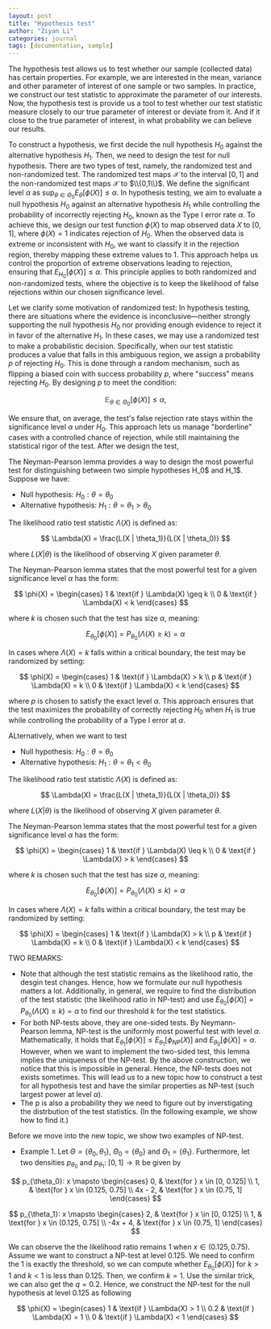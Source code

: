 ```yaml
---
layout: post
title: "Hypothesis test"
author: "Ziyan Li"
categories: journal
tags: [documentation, sample]
---
```


The hypothesis test allows us to test whether our sample (collected data) has certain properties. For example, we are interested in the mean, variance and other parameter of interest of one sample or two samples. In practice, we construct our test statistic to approximate the parameter of our interests. Now, the hypothesis test is provide us a tool to test whether our test statistic measure closely to our true parameter of interest or deviate from it. And if it close to the true parameter of interest, in what probability we can believe our results.

To construct a hypothesis, we first decide the null hypothesis $H_0$ against the alternative hypothesis $H_1$. Then, we need to design the test for null hypothesis.  There are two types of test, namely, the randomized test and non-randomized test. The randomized test maps $\mathscr{X}$ to the interval $[0,1]$ and the non-randomized test maps $\mathscr{X}$ to $\\{0,1\\}$. We define the significant level $\alpha$ as $\sup_{\theta \in \Theta_0} E_{\theta}[\phi(X)] \leq \alpha$. In hypothesis testing, we aim to evaluate a null hypothesis $H_0$ against an alternative hypothesis $H_1$ while controlling the probability of incorrectly rejecting $H_0$, known as the Type I error rate $\alpha$. To achieve this, we design our test function $\phi(X)$ to map observed data $X$ to $[0, 1]$, where $\phi(X) = 1$ indicates rejection of $H_0$. When the observed data is extreme or inconsistent with $H_0$, we want to classify it in the rejection region, thereby mapping these extreme values to $1$. This approach helps us control the proportion of extreme observations leading to rejection, ensuring that $E_{H_0}[\phi(X)] \leq \alpha$. This principle applies to both randomized and non-randomized tests, where the objective is to keep the likelihood of false rejections within our chosen significance level. 

Let we clarify some motivation of randomized test: In hypothesis testing, there are situations where the evidence is inconclusive—neither strongly supporting the null hypothesis $H_0$ nor providing enough evidence to reject it in favor of the alternative $H_1$. In these cases, we may use a randomized test to make a probabilistic decision. Specifically, when our test statistic produces a value that falls in this ambiguous region, we assign a probability $p$ of rejecting $H_0$. This is done through a random mechanism, such as flipping a biased coin with success probability $p$, where "success" means rejecting $H_0$. By designing $p$ to meet the condition:

$$
\mathbb{E}_{\theta \in \Theta_0}[\phi(X)] \leq \alpha,
$$

We ensure that, on average, the test's false rejection rate stays within the significance level $\alpha$ under $H_0$. This approach lets us manage "borderline" cases with a controlled chance of rejection, while still maintaining the statistical rigor of the test. After we design the test, 

The Neyman-Pearson lemma provides a way to design the most powerful test for distinguishing between two simple hypotheses H_0$ and H_1$. Suppose we have:

- Null hypothesis: $H_0: \theta = \theta_0$
- Alternative hypothesis: $H_1: \theta = \theta_1 > \theta_0$

The likelihood ratio test statistic $\Lambda(X)$ is defined as:

$$
\Lambda(X) = \frac{L(X | \theta_1)}{L(X | \theta_0)}
$$

where $L(X | \theta)$ is the likelihood of observing $X$ given parameter $\theta$.

The Neyman-Pearson lemma states that the most powerful test for a given significance level $\alpha$ has the form:

$$
\phi(X) = 
\begin{cases} 
1 & \text{if } \Lambda(X) \geq k \\
0 & \text{if } \Lambda(X) < k
\end{cases}
$$

where $k$ is chosen such that the test has size $\alpha$, meaning:

$$
E_{\theta_0}[\phi(X)] = P_{\theta_0}(\Lambda(X) \geq k) = \alpha
$$

In cases where $\Lambda(X) = k$ falls within a critical boundary, the test may be randomized by setting:

$$
\phi(X) = 
\begin{cases} 
1 & \text{if } \Lambda(X) > k \\
p & \text{if } \Lambda(X) = k \\
0 & \text{if } \Lambda(X) < k
\end{cases}
$$

where $p$ is chosen to satisfy the exact level $\alpha$. This approach ensures that the test maximizes the probability of correctly rejecting $H_0$ when $H_1$ is true while controlling the probability of a Type I error at $\alpha$.

ALternatively, when we want to test 

- Null hypothesis: $H_0: \theta = \theta_0$
- Alternative hypothesis: $H_1: \theta = \theta_1 < \theta_0$

The likelihood ratio test statistic $\Lambda(X)$ is defined as:

$$
\Lambda(X) = \frac{L(X | \theta_1)}{L(X | \theta_0)}
$$

where $L(X | \theta)$ is the likelihood of observing $X$ given parameter $\theta$.

The Neyman-Pearson lemma states that the most powerful test for a given significance level $\alpha$ has the form:

$$
\phi(X) = 
\begin{cases} 
1 & \text{if } \Lambda(X) \leq k \\
0 & \text{if } \Lambda(X) > k
\end{cases}
$$

where $k$ is chosen such that the test has size $\alpha$, meaning:

$$
E_{\theta_0}[\phi(X)] = P_{\theta_0}(\Lambda(X) \leq k) = \alpha
$$

In cases where $\Lambda(X) = k$ falls within a critical boundary, the test may be randomized by setting:

$$
\phi(X) = 
\begin{cases} 
1 & \text{if } \Lambda(X) > k \\
p & \text{if } \Lambda(X) = k \\
0 & \text{if } \Lambda(X) < k
\end{cases}
$$

TWO REMARKS:
- Note that although the test statistic remains as the likelihood ratio, the desgin test changes. Hence, how we formulate our null hypothesis matters a lot. Additionally, in general, we require to find the distribution of the test statistic (the likelihood ratio in NP-test) and use $E_{\theta_0}[\phi(X)] = P_{\theta_0}(\Lambda(X) \geq k) = \alpha$ to find our threshold $k$ for the test statistics. 
- For both NP-tests above, they are one-sided tests. By Neymann-Pearson lemma, NP-test is the uniformly most powerful test with level $\alpha$. Mathematically, it holds that $E_{\theta_1}[\phi(X)] \leq E_{\theta_1}[\phi_{NP}(X)]$ and $E_{\theta_0}[\phi(X)]=\alpha$. However, when we want to implement the two-sided test, this lemma implies the uniqueness of the NP-test. By the above construction, we notice that this is impossible in general. Hence, the NP-tests does not exists sometimes. This will lead us to a new topic how to construct a test for all hypothesis test and have the similar properties as NP-test (such largest power at level $\alpha$).
- The p is also a probability they we need to figure out by inverstigating the distrbution of the test statistics. (In the following example, we show how to find it.)

Before we move into the new topic, we show two examples of NP-test. 

- Example 1.
  Let $\Theta = \{\theta_0, \theta_1\}$, $\Theta_0 = \{\theta_0\}$ and $\Theta_1 = \{\theta_1\}$.
Furthermore, let two densities $p_{\theta_0}$ and $p_{\theta_1}$: $[0, 1] \to \mathbb{R}$ be given by

$$
p_{\theta_0}: x \mapsto
\begin{cases}
    0, & \text{for } x \in [0, 0.125] \\
    1, & \text{for } x \in (0.125, 0.75] \\
    4x - 2, & \text{for } x \in (0.75, 1]
\end{cases}
$$

$$
p_{\theta_1}: x \mapsto
\begin{cases}
    2, & \text{for } x \in [0, 0.125] \\
    1, & \text{for } x \in (0.125, 0.75] \\
    -4x + 4, & \text{for } x \in (0.75, 1]
\end{cases}
$$

We can observe the the likelihood ratio remains 1 when $x \in (0.125, 0.75)$. Assume we want to construct a NP-test at level 0.125. We need to confirm the 1 is exactly the threshold, so we can compute whether $E_{\theta_0}[\phi(X)]$ for $k>1$ and $k<1$ is less than 0.125. Then, we confirm $k=1$. Use the similar trick, we can also get the $q=0.2$. Hence, we construct the NP-test for the null hypothesis at level 0.125 as following

$$
\phi(X) = 
\begin{cases} 
1 & \text{if } \Lambda(X) > 1 \\
0.2 & \text{if } \Lambda(X) = 1 \\
0 & \text{if } \Lambda(X) < 1
\end{cases}
$$





